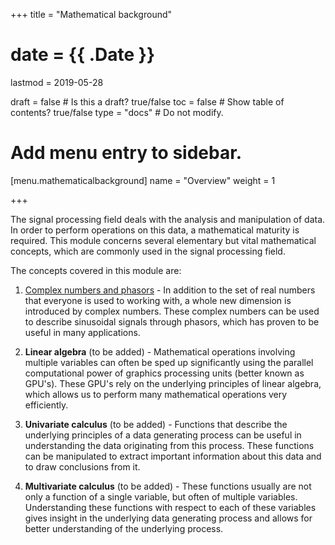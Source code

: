 +++
title = "Mathematical background"

# date = {{ .Date }}
lastmod = 2019-05-28

draft = false       # Is this a draft? true/false
toc = false         # Show table of contents? true/false
type = "docs"       # Do not modify.

# Add menu entry to sidebar.
[menu.mathematicalbackground]
  name = "Overview"
  weight = 1

+++

The signal processing field deals with the analysis and manipulation of data.
In order to perform operations on this data, a mathematical maturity is required.
This module concerns several elementary but vital mathematical concepts, which are commonly used in the signal processing field.

The concepts covered in this module are:

1. <a href="../mathematicalbackground_complex_main">Complex numbers and phasors</a> - In addition to the set of real numbers that everyone is used to working with, a whole new dimension is introduced by complex numbers. These complex numbers can be used to describe sinusoidal signals through phasors, which has proven to be useful in many applications.

2. **Linear algebra** (to be added) - Mathematical operations involving multiple variables can often be sped up significantly using the parallel computational power of graphics processing units (better known as GPU's). These GPU's rely on the underlying principles of linear algebra, which allows us to perform many mathematical operations very efficiently.

3. **Univariate calculus** (to be added) - Functions that describe the underlying principles of a data generating process can be useful in understanding the data originating from this process. These functions can be manipulated to extract important information about this data and to draw conclusions from it.

4. **Multivariate calculus** (to be added) - These functions usually are not only a function of a single variable, but often of multiple variables. Understanding these functions with respect to each of these variables gives insight in the underlying data generating process and allows for better understanding of the underlying process.
